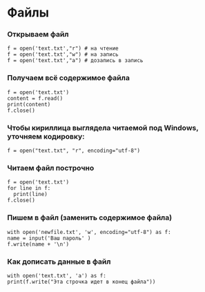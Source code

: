 # Файлы

### Открываем файл
```
f = open('text.txt',"r") # на чтение
f = open('text.txt',"w") # на запись
f = open('text.txt',"a") # дозапись в запись
```

### Получаем всё содержимое файла
```
f = open('text.txt')
content = f.read()
print(content)
f.close()
```

### Чтобы кириллица выглядела читаемой под Windows, уточняем кодировку:
```
f = open("text.txt", "r", encoding="utf-8")
```

### Читаем файл построчно 
```
f = open('text.txt')
for line in f:
  print(line)
f.close()
```

### Пишем в файл (заменить содержимое файла)
```
with open('newfile.txt', 'w', encoding="utf-8") as f:
name = input('Ваш пароль' )
f.write(name + '\n')
```

### Как дописать данные в файл
```
with open('text.txt', 'a') as f:
print(f.write("Эта строчка идет в конец файла"))
```